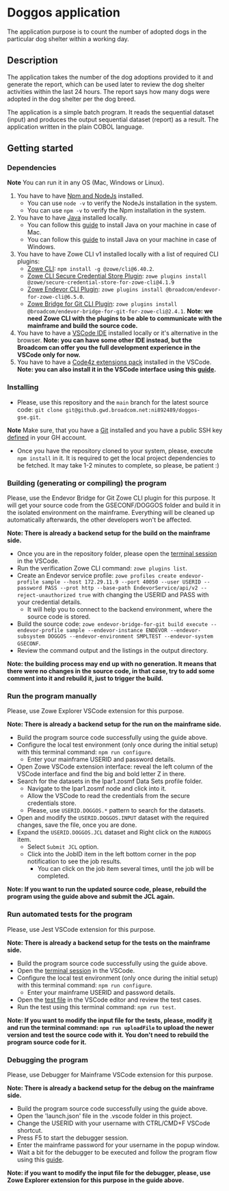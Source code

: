 # Doggos application

The application purpose is to count the number of adopted dogs in the particular dog shelter within a working day.

## Description

The application takes the number of the dog adoptions provided to it and generate the report, which can be used later to review the dog shelter activities within the last 24 hours. The report says how many dogs were adopted in the dog shelter per the dog breed.

The application is a simple batch program. It reads the sequential dataset (input) and produces the output sequential dataset (report) as a result. The application written in the plain COBOL language.

## Getting started

### Dependencies

**Note** You can run it in any OS (Mac, Windows or Linux).

1. You have to have [Npm and NodeJs](https://nodejs.org/en/download/) installed.
   - You can use `node -v` to verify the NodeJs installation in the system.
   - You can use `npm -v` to verify the Npm installation in the system.
2. You have to have [Java](https://jdk.java.net/java-se-ri/11) installed locally.
   - You can follow this [guide](https://gist.github.com/douglarek/bbda8cc23a562cb5d5798717d57bc9e9) to install Java on your machine in case of Mac.
   - You can follow this [guide](https://stackoverflow.com/questions/52511778/how-to-install-openjdk-11-on-windows) to install Java on your machine in case of Windows.
3. You have to have Zowe CLI v1 installed locally with a list of required CLI plugins:
   - [Zowe CLI](https://docs.zowe.org/v1.27.x/user-guide/cli-installcli#installing-zowe-cli-from-an-online-registry): `npm install -g @zowe/cli@6.40.2`.
   - [Zowe CLI Secure Credential Store Plugin](https://www.npmjs.com/package/@zowe/secure-credential-store-for-zowe-cli): `zowe plugins install @zowe/secure-credential-store-for-zowe-cli@4.1.9`
   - [Zowe Endevor CLI Plugin](https://www.npmjs.com/package/@broadcom/endevor-for-zowe-cli): `zowe plugins install @broadcom/endevor-for-zowe-cli@6.5.0`.
   - [Zowe Bridge for Git CLI Plugin](https://www.npmjs.com/package/@broadcom/endevor-bridge-for-git-for-zowe-cli): `zowe plugins install @broadcom/endevor-bridge-for-git-for-zowe-cli@2.4.1`.
     **Note: we need Zowe CLI with the plugins to be able to communicate with the mainframe and build the source code.**
4. You have to have a [VSCode IDE](https://code.visualstudio.com/) installed locally or it's alternative in the browser.
   **Note: you can have some other IDE instead, but the Broadcom can offer you the full development experience in the VSCode only for now.**
5. You have to have a [Code4z extensions pack](https://marketplace.visualstudio.com/items?itemName=broadcomMFD.code4z-extension-pack) installed in the VSCode.
   **Note: you can also install it in the VSCode interface using this [guide](https://code.visualstudio.com/learn/get-started/extensions).**

### Installing

- Please, use this repository and the `main` branch for the latest source code: `git clone git@github.gwd.broadcom.net:ni892489/doggos-gse.git`.

**Note** Make sure, that you have a [Git](https://git-scm.com/downloads) installed and you have a public SSH key [defined](https://docs.github.com/en/authentication/connecting-to-github-with-ssh/adding-a-new-ssh-key-to-your-github-account) in your GH account.

- Once you have the repository cloned to your system, please, execute `npm install` in it. It is required to get the local project dependencies to be fetched. It may take 1-2 minutes to complete, so please, be patient :)

### Building (generating or compiling) the program

Please, use the Endevor Bridge for Git Zowe CLI plugin for this purpose. It will get your source code from the GSECONF/DOGGOS folder and build it in the isolated environment on the mainframe. Everything will be cleaned up automatically afterwards, the other developers won't be affected.

**Note: There is already a backend setup for the build on the mainframe side.**

- Once you are in the repository folder, please open the [terminal session](https://code.visualstudio.com/docs/editor/integrated-terminal) in the VSCode.
- Run the verification Zowe CLI command: `zowe plugins list`.
- Create an Endevor service profile: `zowe profiles create endevor-profile sample --host 172.29.11.9 --port 40050 --user USERID --password PASS --prot http --base-path EndevorService/api/v2 --reject-unauthorized true` with changing the USERID and PASS with your credential details.
  - It will help you to connect to the backend environment, where the source code is stored.
- Build the source code: `zowe endevor-bridge-for-git build execute --endevor-profile sample --endevor-instance ENDEVOR --endevor-subsystem DOGGOS --endevor-environment SMPLTEST --endevor-system GSECONF`.
- Review the command output and the listings in the output directory.

**Note: the building process may end up with no generation. It means that there were no changes in the source code, in that case, try to add some comment into it and rebuild it, just to trigger the build.**

### Run the program manually

Please, use Zowe Explorer VSCode extension for this purpose.

**Note: There is already a backend setup for the run on the mainframe side.**

- Build the program source code successfully using the guide above.
- Configure the local test environment (only once during the initial setup) with this terminal command: `npm run configure`.
  - Enter your mainframe USERID and password details.
- Open Zowe VSCode extension interface: reveal the left column of the VSCode interface and find the big and bold letter Z in there.
- Search for the datasets in the lpar1.zosmf Data Sets profile folder.
  - Navigate to the lpar1.zosmf node and click into it.
  - Allow the VSCode to read the credentials from the secure credentials store.
  - Please, use `USERID.DOGGOS.*` pattern to search for the datasets.
- Open and modify the `USERID.DOGGOS.INPUT` dataset with the required changes, save the file, once you are done.
- Expand the `USERID.DOGGOS.JCL` dataset and Right click on the `RUNDOGS` item.
  - Select `Submit JCL` option.
  - Click into the JobID item in the left bottom corner in the pop notification to see the job results.
    - You can click on the job item several times, until the job will be completed.

**Note: If you want to run the updated source code, please, rebuild the program using the guide above and submit the JCL again.**

### Run automated tests for the program

Please, use Jest VSCode extension for this purpose.

**Note: There is already a backend setup for the tests on the mainframe side.**

- Build the program source code successfully using the guide above.
- Open the [terminal session](https://code.visualstudio.com/docs/editor/integrated-terminal) in the VSCode.
- Configure the local test environment (only once during the initial setup) with this terminal command: `npm run configure`.
  - Enter your mainframe USERID and password details.
- Open the [test file](/test/doggos/doggos.test.ts) in the VSCode editor and review the test cases.
- Run the test using this terminal command: `npm run test`.

**Note: If you want to modify the input file for the tests, please, modify [it](/scripts/files/DOGGOS.INPUT) and run the terminal command: `npm run uploadFile` to upload the newer version and test the source code with it. You don't need to rebuild the program source code for it.**

### Debugging the program

Please, use Debugger for Mainframe VSCode extension for this purpose.

**Note: There is already a backend setup for the debug on the mainframe side.**

- Build the program source code successfully using the guide above.
- Open the 'launch.json' file in the .vscode folder in this project.
- Change the USERID with your username with CTRL/CMD+F VSCode shortcut.
- Press F5 to start the debugger session.
- Enter the mainframe password for your username in the popup window.
- Wait a bit for the debugger to be executed and follow the program flow using this [guide](https://marketplace.visualstudio.com/items?itemName=broadcomMFD.debugger-for-mainframe).

**Note: if you want to modify the input file for the debugger, please, use Zowe Explorer extension for this purpose in the guide above.**
